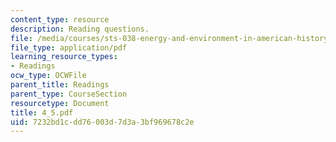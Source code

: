 ```yaml
---
content_type: resource
description: Reading questions.
file: /media/courses/sts-038-energy-and-environment-in-american-history-1705-2005-fall-2006/7232bd1cdd76003d7d3a3bf969678c2e_4_5.pdf
file_type: application/pdf
learning_resource_types:
- Readings
ocw_type: OCWFile
parent_title: Readings
parent_type: CourseSection
resourcetype: Document
title: 4_5.pdf
uid: 7232bd1c-dd76-003d-7d3a-3bf969678c2e
---
```

